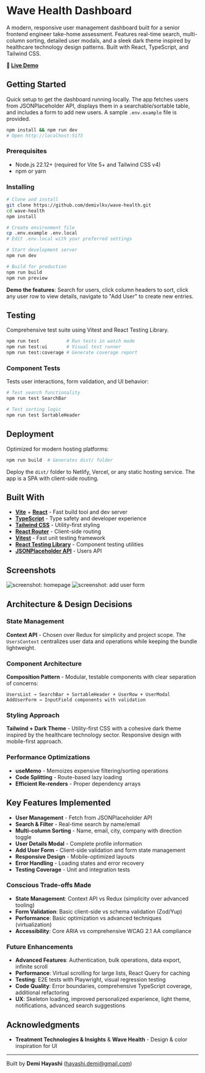 # Wave Health Dashboard

A modern, responsive user management dashboard built for a senior frontend engineer take-home assessment. Features real-time search, multi-column sorting, detailed user modals, and a sleek dark theme inspired by healthcare technology design patterns. Built with React, TypeScript, and Tailwind CSS.

**🚀 [Live Demo](https://demivlkv.github.io/wave-health/)**

## Getting Started

Quick setup to get the dashboard running locally. The app fetches users from JSONPlaceholder API, displays them in a searchable/sortable table, and includes a form to add new users. A sample `.env.example` file is provided.

```bash
npm install && npm run dev
# Open http://localhost:5173
```

### Prerequisites

- Node.js 22.12+ (required for Vite 5+ and Tailwind CSS v4)
- npm or yarn

### Installing

```bash
# Clone and install
git clone https://github.com/demivlkv/wave-health.git
cd wave-health
npm install
```

```bash
# Create environment file
cp .env.example .env.local
# Edit .env.local with your preferred settings
```

```bash
# Start development server
npm run dev
```

```bash
# Build for production
npm run build
npm run preview
```

**Demo the features**: Search for users, click column headers to sort, click any user row to view details, navigate to "Add User" to create new entries.

## Testing

Comprehensive test suite using Vitest and React Testing Library.

```bash
npm run test          # Run tests in watch mode
npm run test:ui       # Visual test runner
npm run test:coverage # Generate coverage report
```

### Component Tests

Tests user interactions, form validation, and UI behavior:

```bash
# Test search functionality
npm run test SearchBar

# Test sorting logic
npm run test SortableHeader
```

## Deployment

Optimized for modern hosting platforms:

```bash
npm run build  # Generates dist/ folder
```

Deploy the `dist/` folder to Netlify, Vercel, or any static hosting service. The app is a SPA with client-side routing.

## Built With

- **[Vite](https://vitejs.dev/)** + **[React](https://reactjs.org/)** - Fast build tool and dev server
- **[TypeScript](https://www.typescriptlang.org/)** - Type safety and developer experience
- **[Tailwind CSS](https://tailwindcss.com/)** - Utility-first styling
- **[React Router](https://reactrouter.com/)** - Client-side routing
- **[Vitest](https://vitest.dev/)** - Fast unit testing framework
- **[React Testing Library](https://testing-library.com/react)** - Component testing utilities
- **[JSONPlaceholder API](https://jsonplaceholder.typicode.com/users)** - Users API

## Screenshots

![screenshot: homepage](/../main/src/assets/home.png)
![screenshot: add user form](/../main/src/assets/add-user.png)

## Architecture & Design Decisions

### State Management

**Context API** - Chosen over Redux for simplicity and project scope. The `UsersContext` centralizes user data and operations while keeping the bundle lightweight.

### Component Architecture

**Composition Pattern** - Modular, testable components with clear separation of concerns:

```
UsersList → SearchBar + SortableHeader + UserRow + UserModal
AddUserForm → InputField components with validation
```

### Styling Approach

**Tailwind + Dark Theme** - Utility-first CSS with a cohesive dark theme inspired by the healthcare technology sector. Responsive design with mobile-first approach.

### Performance Optimizations

- **useMemo** - Memoizes expensive filtering/sorting operations
- **Code Splitting** - Route-based lazy loading
- **Efficient Re-renders** - Proper dependency arrays

## Key Features Implemented

- **User Management** - Fetch from JSONPlaceholder API
- **Search & Filter** - Real-time search by name/email
- **Multi-column Sorting** - Name, email, city, company with direction toggle
- **User Details Modal** - Complete profile information
- **Add User Form** - Client-side validation and form state management
- **Responsive Design** - Mobile-optimized layouts
- **Error Handling** - Loading states and error recovery
- **Testing Coverage** - Unit and integration tests

### Conscious Trade-offs Made

- **State Management**: Context API vs Redux (simplicity over advanced tooling)
- **Form Validation**: Basic client-side vs schema validation (Zod/Yup)
- **Performance**: Basic optimization vs advanced techniques (virtualization)
- **Accessibility**: Core ARIA vs comprehensive WCAG 2.1 AA compliance

### Future Enhancements

- **Advanced Features**: Authentication, bulk operations, data export, infinite scroll
- **Performance**: Virtual scrolling for large lists, React Query for caching
- **Testing**: E2E tests with Playwright, visual regression testing
- **Code Quality**: Error boundaries, comprehensive TypeScript coverage, additional refactoring
- **UX**: Skeleton loading, improved personalized experience, light theme, notifications, advanced search suggestions

## Acknowledgments

- **Treatment Technologies & Insights** & **Wave Health** - Design & color inspiration for UI

---

Built by **Demi Hayashi** (hayashi.demi@gmail.com)
